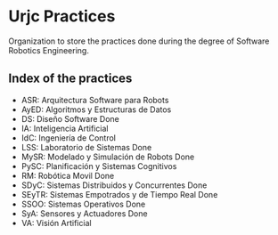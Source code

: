 # Urjc Practices
Organization to store the practices done during the degree of Software Robotics Engineering.

## Index of the practices
- ASR: Arquitectura Software para Robots
- AyED: Algoritmos y Estructuras de Datos 
- DS: Diseño Software   Done
- IA: Inteligencia Artificial
- IdC: Ingeniería de Control
- LSS: Laboratorio de Sistemas  Done
- MySR: Modelado y Simulación de Robots   Done
- PySC: Planificación y Sistemas Cognitivos
- RM: Robótica Movil   Done
- SDyC: Sistemas Distribuidos y Concurrentes   Done
- SEyTR: Sistemas Empotrados y de Tiempo Real   Done
- SSOO: Sistemas Operativos   Done
- SyA: Sensores y Actuadores   Done
- VA: Visión Artificial
